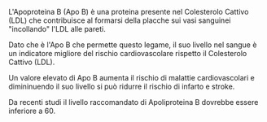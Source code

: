 L'Apoproteina B (Apo B) è una proteina presente nel Colesterolo Cattivo (LDL) che contribuisce al formarsi della placche sui vasi sanguinei
"incollando" l'LDL alle pareti.

Dato che è l'Apo B che permette questo legame, il suo livello nel sangue è un indicatore migliore del rischio cardiovascolare rispetto il Colesterolo
Cattivo (LDL).

Un valore elevato di Apo B aumenta il rischio di malattie cardiovascolari e dimininuendo il suo livello si può ridurre il rischio di infarto e stroke.

Da recenti studi il livello raccomandato di Apoliproteina B dovrebbe essere inferiore a 60.
